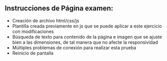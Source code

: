 ## Instrucciones de Página examen:
- Creación de archivo html/css/js 
- Plantilla creada previamente en js que se puede aplicar a este ejercicio con modificaciones
- Búsqueda de texto para contenido de la página e imagen que se ajuste bien a las dimensiones, de tal manera que no afecte la responsividad
- Múltiples problemas de conexión para realizar esta prueba
- Reinicio de pantalla 